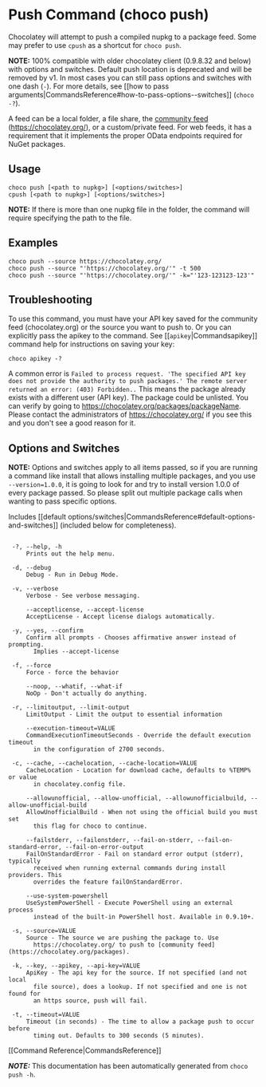 ﻿# Push Command (choco push)

Chocolatey will attempt to push a compiled nupkg to a package feed. 
 Some may prefer to use `cpush` as a shortcut for `choco push`.

**NOTE:** 100% compatible with older chocolatey client (0.9.8.32 and below)
 with options and switches. Default push location is deprecated and 
 will be removed by v1. In most cases you can still pass options and 
 switches with one dash (`-`). For more details, see 
 [[how to pass arguments|CommandsReference#how-to-pass-options--switches]] (`choco -?`).

A feed can be a local folder, a file share, the [community feed](https://chocolatey.org/packages) 
 (https://chocolatey.org/), or a custom/private feed. For web
 feeds, it has a requirement that it implements the proper OData
 endpoints required for NuGet packages.

## Usage

    choco push [<path to nupkg>] [<options/switches>]
    cpush [<path to nupkg>] [<options/switches>]

**NOTE:** If there is more than one nupkg file in the folder, the command 
 will require specifying the path to the file.

## Examples

    choco push --source https://chocolatey.org/
    choco push --source "'https://chocolatey.org/'" -t 500
    choco push --source "'https://chocolatey.org/'" -k="'123-123123-123'"

## Troubleshooting

To use this command, you must have your API key saved for the community
 feed (chocolatey.org) or the source you want to push to. Or you can 
 explicitly pass the apikey to the command. See [[`apikey`|Commandsapikey]] command help 
 for instructions on saving your key:

    choco apikey -?

A common error is `Failed to process request. 'The specified API key 
 does not provide the authority to push packages.' The remote server 
 returned an error: (403) Forbidden..` This means the package already 
 exists with a different user (API key). The package could be unlisted. 
 You can verify by going to https://chocolatey.org/packages/packageName. 
 Please contact the administrators of https://chocolatey.org/ if you see this 
 and you don't see a good reason for it.

## Options and Switches

**NOTE:** Options and switches apply to all items passed, so if you are
 running a command like install that allows installing multiple
 packages, and you use `--version=1.0.0`, it is going to look for and
 try to install version 1.0.0 of every package passed. So please split
 out multiple package calls when wanting to pass specific options.

Includes [[default options/switches|CommandsReference#default-options-and-switches]] (included below for completeness).

~~~

 -?, --help, -h
     Prints out the help menu.

 -d, --debug
     Debug - Run in Debug Mode.

 -v, --verbose
     Verbose - See verbose messaging.

     --acceptlicense, --accept-license
     AcceptLicense - Accept license dialogs automatically.

 -y, --yes, --confirm
     Confirm all prompts - Chooses affirmative answer instead of prompting. 
       Implies --accept-license

 -f, --force
     Force - force the behavior

     --noop, --whatif, --what-if
     NoOp - Don't actually do anything.

 -r, --limitoutput, --limit-output
     LimitOutput - Limit the output to essential information

     --execution-timeout=VALUE
     CommandExecutionTimeoutSeconds - Override the default execution timeout 
       in the configuration of 2700 seconds.

 -c, --cache, --cachelocation, --cache-location=VALUE
     CacheLocation - Location for download cache, defaults to %TEMP% or value 
       in chocolatey.config file.

     --allowunofficial, --allow-unofficial, --allowunofficialbuild, --allow-unofficial-build
     AllowUnofficialBuild - When not using the official build you must set 
       this flag for choco to continue.

     --failstderr, --failonstderr, --fail-on-stderr, --fail-on-standard-error, --fail-on-error-output
     FailOnStandardError - Fail on standard error output (stderr), typically 
       received when running external commands during install providers. This 
       overrides the feature failOnStandardError.

     --use-system-powershell
     UseSystemPowerShell - Execute PowerShell using an external process 
       instead of the built-in PowerShell host. Available in 0.9.10+.

 -s, --source=VALUE
     Source - The source we are pushing the package to. Use 
       https://chocolatey.org/ to push to [community feed](https://chocolatey.org/packages).

 -k, --key, --apikey, --api-key=VALUE
     ApiKey - The api key for the source. If not specified (and not local 
       file source), does a lookup. If not specified and one is not found for 
       an https source, push will fail.

 -t, --timeout=VALUE
     Timeout (in seconds) - The time to allow a package push to occur before 
       timing out. Defaults to 300 seconds (5 minutes).

~~~

[[Command Reference|CommandsReference]]


***NOTE:*** This documentation has been automatically generated from `choco push -h`. 

